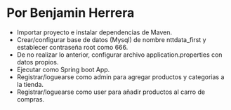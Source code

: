 # Por Benjamin Herrera

- Importar proyecto e instalar dependencias de Maven.
- Crear/configurar base de datos (Mysql) de nombre nttdata_first y establecer contraseña root como 666.
- De no realizar lo anterior, configurar archivo application.properties con datos propios.
- Ejecutar como Spring boot App.
- Registrar/loguearse como admin para agregar productos y categorias a la tienda.
- Registrar/loguearse como user para añadir productos al carro de compras.
